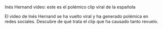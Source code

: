Inés Hernand video: este es el polémico clip viral de la española

El video de Inés Hernand se ha vuelto viral y ha generado polémica en redes sociales. Descubre de qué trata el clip que ha causado tanto revuelo.
